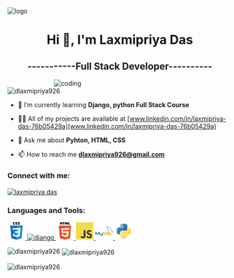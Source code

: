 ![logo]([https://www.aalpha.net/wp-content/uploads/2020/12/full-stack-development.gif](https://tse1.mm.bing.net/th?id=OIP.zsEkDG1JBweiE87uCORfKQHaEK&pid=Api&P=0&h=180))
<h1 align="center">Hi 👋, I'm Laxmipriya Das</h1>
<h2 align="center">-----------Full Stack Developer----------</h2>
<img align="right" alt="coding" width="400" src="https://media.tenor.com/QVC1Nmb9TwUAAAAC/coding.gif">


<p align="left"> <img src="https://komarev.com/ghpvc/?username=dlaxmipriya926&label=Profile%20views&color=0e75b6&style=flat" alt="dlaxmipriya926" /> </p>

- 🌱 I’m currently learning **Django, python Full Stack Course**

- 👨‍💻 All of my projects are available at [www.linkedin.com/in/laxmipriya-das-76b05429a](www.linkedin.com/in/laxmipriya-das-76b05429a)

- 💬 Ask me about **Pyhton, HTML, CSS**

- 📫 How to reach me **dlaxmipriya926@gmail.com**

<h3 align="left">Connect with me:</h3>
<p align="left">
<a href="https://linkedin.com/in/laxmipriya das" target="blank"><img align="center" src="https://raw.githubusercontent.com/rahuldkjain/github-profile-readme-generator/master/src/images/icons/Social/linked-in-alt.svg" alt="laxmipriya das" height="30" width="40" /></a>
</p>

<h3 align="left">Languages and Tools:</h3>
<p align="left"> <a href="https://www.w3schools.com/css/" target="_blank" rel="noreferrer"> <img src="https://raw.githubusercontent.com/devicons/devicon/master/icons/css3/css3-original-wordmark.svg" alt="css3" width="40" height="40"/> </a> <a href="https://www.djangoproject.com/" target="_blank" rel="noreferrer"> <img src="https://cdn.worldvectorlogo.com/logos/django.svg" alt="django" width="40" height="40"/> </a> <a href="https://www.w3.org/html/" target="_blank" rel="noreferrer"> <img src="https://raw.githubusercontent.com/devicons/devicon/master/icons/html5/html5-original-wordmark.svg" alt="html5" width="40" height="40"/> </a> <a href="https://developer.mozilla.org/en-US/docs/Web/JavaScript" target="_blank" rel="noreferrer"> <img src="https://raw.githubusercontent.com/devicons/devicon/master/icons/javascript/javascript-original.svg" alt="javascript" width="40" height="40"/> </a> <a href="https://www.mysql.com/" target="_blank" rel="noreferrer"> <img src="https://raw.githubusercontent.com/devicons/devicon/master/icons/mysql/mysql-original-wordmark.svg" alt="mysql" width="40" height="40"/> </a> <a href="https://www.python.org" target="_blank" rel="noreferrer"> <img src="https://raw.githubusercontent.com/devicons/devicon/master/icons/python/python-original.svg" alt="python" width="40" height="40"/> </a> </p>

<p><img align="left" src="https://github-readme-stats.vercel.app/api/top-langs?username=dlaxmipriya926&show_icons=true&locale=en&layout=compact" alt="dlaxmipriya926" /></p>

<p>&nbsp;<img align="center" src="https://github-readme-stats.vercel.app/api?username=dlaxmipriya926&show_icons=true&locale=en" alt="dlaxmipriya926" /></p>

<p><img align="center" src="https://github-readme-streak-stats.herokuapp.com/?user=dlaxmipriya926&" alt="dlaxmipriya926" /></p>

